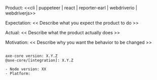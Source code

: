 <!--
Thanks for reporting an issue to axe-core-npm. Please provide all necessary info to reproduce the issue. Without adequate details, your issue may be closed without investigation.

If you’re reporting a bug, include a description of the issue and a page or code snippet where it can be reproduced. Please make sure you have tested this with the latest version of `@axe-core/*`.

Describe what the desired behavior would be.
-->

Product: <<cli | puppeteer | react | reporter-earl | webdriverio | webdriverjs>>

Expectation: << Describe what you expect the product to do >>

Actual: << Describe what the product actually does >>

Motivation: << Describe why you want the behavior to be changed >>

<pre><code>
axe-core version: X.Y.Z
@axe-core/[integration]: X.Y.Z

- Node version: XX  <!-- run `node --version` -->
- Platform:  <!-- Mac, Linux, Windows -->
</code></pre>
